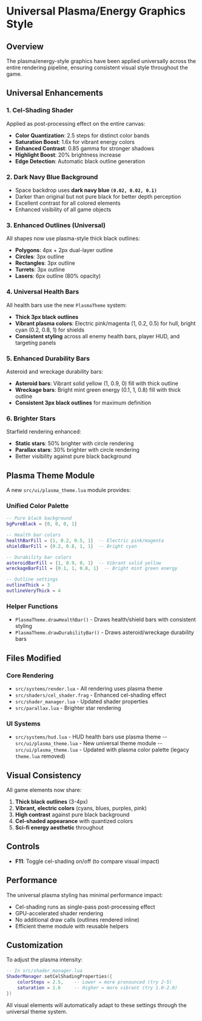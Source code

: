 # Universal Plasma/Energy Graphics Style

## Overview

The plasma/energy-style graphics have been applied universally across the entire rendering pipeline, ensuring consistent visual style throughout the game.

## Universal Enhancements

### 1. Cel-Shading Shader
Applied as post-processing effect on the entire canvas:
- **Color Quantization**: 2.5 steps for distinct color bands
- **Saturation Boost**: 1.6x for vibrant energy colors
- **Enhanced Contrast**: 0.85 gamma for stronger shadows
- **Highlight Boost**: 20% brightness increase
- **Edge Detection**: Automatic black outline generation

### 2. Dark Navy Blue Background
- Space backdrop uses **dark navy blue `(0.02, 0.02, 0.1)`**
- Darker than original but not pure black for better depth perception
- Excellent contrast for all colored elements
- Enhanced visibility of all game objects

### 3. Enhanced Outlines (Universal)
All shapes now use plasma-style thick black outlines:
- **Polygons**: 4px + 2px dual-layer outline
- **Circles**: 3px outline
- **Rectangles**: 3px outline
- **Turrets**: 3px outline
- **Lasers**: 6px outline (80% opacity)

### 4. Universal Health Bars
All health bars use the new `PlasmaTheme` system:
- **Thick 3px black outlines**
- **Vibrant plasma colors**: Electric pink/magenta (1, 0.2, 0.5) for hull, bright cyan (0.2, 0.8, 1) for shields
- **Consistent styling** across all enemy health bars, player HUD, and targeting panels

### 5. Enhanced Durability Bars
Asteroid and wreckage durability bars:
- **Asteroid bars**: Vibrant solid yellow (1, 0.9, 0) fill with thick outline
- **Wreckage bars**: Bright mint green energy (0.1, 1, 0.8) fill with thick outline
- **Consistent 3px black outlines** for maximum definition

### 6. Brighter Stars
Starfield rendering enhanced:
- **Static stars**: 50% brighter with circle rendering
- **Parallax stars**: 30% brighter with circle rendering
- Better visibility against pure black background

## Plasma Theme Module

A new `src/ui/plasma_theme.lua` module provides:

### Unified Color Palette
```lua
-- Pure black background
bgPureBlack = {0, 0, 0, 1}

-- Health bar colors
healthBarFill = {1, 0.2, 0.5, 1}  -- Electric pink/magenta
shieldBarFill = {0.2, 0.8, 1, 1}  -- Bright cyan

-- Durability bar colors
asteroidBarFill = {1, 0.9, 0, 1}  -- Vibrant solid yellow
wreckageBarFill = {0.1, 1, 0.8, 1}  -- Bright mint green energy

-- Outline settings
outlineThick = 3
outlineVeryThick = 4
```

### Helper Functions
- `PlasmaTheme.drawHealthBar()` - Draws health/shield bars with consistent styling
- `PlasmaTheme.drawDurabilityBar()` - Draws asteroid/wreckage durability bars

## Files Modified

### Core Rendering
- `src/systems/render.lua` - All rendering uses plasma theme
- `src/shaders/cel_shader.frag` - Enhanced cel-shading effect
- `src/shader_manager.lua` - Updated shader properties
- `src/parallax.lua` - Brighter star rendering

### UI Systems
- `src/systems/hud.lua` - HUD health bars use plasma theme
-- `src/ui/plasma_theme.lua` - New universal theme module
-- `src/ui/plasma_theme.lua` - Updated with plasma color palette (legacy `theme.lua` removed)

## Visual Consistency

All game elements now share:
1. **Thick black outlines** (3-4px)
2. **Vibrant, electric colors** (cyans, blues, purples, pink)
3. **High contrast** against pure black background
4. **Cel-shaded appearance** with quantized colors
5. **Sci-fi energy aesthetic** throughout

## Controls

- **F11**: Toggle cel-shading on/off (to compare visual impact)

## Performance

The universal plasma styling has minimal performance impact:
- Cel-shading runs as single-pass post-processing effect
- GPU-accelerated shader rendering
- No additional draw calls (outlines rendered inline)
- Efficient theme module with reusable helpers

## Customization

To adjust the plasma intensity:

```lua
-- In src/shader_manager.lua
ShaderManager.setCelShadingProperties({
    colorSteps = 2.5,    -- Lower = more pronounced (try 2-5)
    saturation = 1.6     -- Higher = more vibrant (try 1.0-2.0)
})
```

All visual elements will automatically adapt to these settings through the universal theme system.

